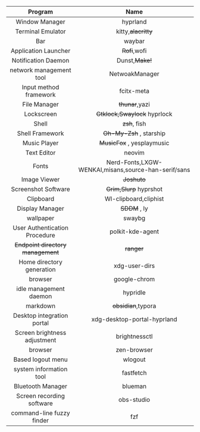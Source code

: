 
|              Program              |             Name              |
| :-------------------------------: | :---------------------------: |
|          Window Manager           |           hyprland            |
|         Terminal Emulator         |      kitty,~~alacritty~~      |
|                Bar                |            waybar             |
|       Application Launcher        |         ~~Rofi~~,wofi         |
|        Notification Daemon        |        Dunst,~~Make!~~        |
|      network management tool      |        NetwoakManager         |
|      Input method framework       |          fcitx-meta           |
|           File Manager            |        ~~thunar~~,yazi        |
|            Lockscreen             | ~~Gtklock,Swaylock~~ hyprlock |
|               Shell               |            ~~zsh~~, fish      |
|          Shell Framework          |   ~~Oh-My-Zsh~~ , starship    |
|           Music Player            |  ~~MusicFox~~ , yesplaymusic  |
|            Text Editor            |            neovim             |
|               Fonts               |    Nerd-Fonts,LXGW-WENKAI,misans,source-han-serif/sans     |
|           Image Viewer            |          ~~Joshuto~~          |
|        Screenshot Software        |          ~~Grim,Slurp~~ hyprshot           |
|             Clipboard             |     Wl-clipboard,cliphist     |
|          Display Manager          |         ~~SDDM~~ , ly         |
|             wallpaper             |            swaybg             |
|   User Authentication Procedure   |       polkit-kde-agent        |
| ~~Endpoint directory management~~ |          ~~ranger~~           |
|     Home directory generation     |         xdg-user-dirs         |
|              browser              |         google-chrom          |
|      idle management daemon       |           hypridle            |
|             markdown              |      ~~obsidian~~,typora      |
|    Desktop integration portal     |  xdg-desktop-portal-hyprland  |
|   Screen brightness adjustment    |         brightnessctl         |
|              browser              |          zen-browser          |
|         Based logout menu         |            wlogout            |
|      system information tool      |           fastfetch           |
|         Bluetooth Manager         |            blueman            |
|     Screen recording software     |          obs-studio           |
|     command-line fuzzy finder     |              fzf              |

